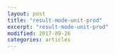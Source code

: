 ```yaml
---
layout: post
title: "result-mode-unit-prod"
excerpt: "result-mode-unit-prod"
modified: 2017-09-26
categories: articles
---
```

<div class="apester-media" data-media-id="5fcce93f038167ebb5b2bb25" height="650" results ></div>        
<script async src="https://static.apester.com/js/sdk/latest/apester-sdk.js"></script>
